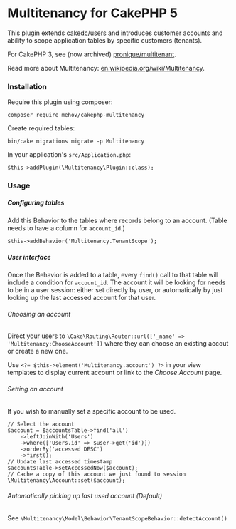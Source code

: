 # Multitenancy for CakePHP 5

This plugin extends [cakedc/users](https://github.com/cakedc/users) and introduces customer accounts and ability to scope application tables by specific customers (tenants).

For CakePHP 3, see (now archived) [pronique/multitenant](https://github.com/pronique/multitenant).

Read more about Multitenancy: [en.wikipedia.org/wiki/Multitenancy](https://en.wikipedia.org/wiki/Multitenancy).

### Installation
Require this plugin using composer:
```
composer require mehov/cakephp-multitenancy
```
Create required tables:
```
bin/cake migrations migrate -p Multitenancy
```
In your application's `src/Application.php`:
```
$this->addPlugin(\Multitenancy\Plugin::class);
```

### Usage

##### Configuring tables
Add this Behavior to the tables where records belong to an account. (Table needs to have a column for `account_id`.)
```
$this->addBehavior('Multitenancy.TenantScope');
```

##### User interface
Once the Behavior is added to a table, every `find()` call to that table will include a condition for `account_id`. The account it will be looking for needs to be in a user session: either set directly by user, or automatically by just looking up the last accessed account for that user.

###### Choosing an account

Direct your users to `\Cake\Routing\Router::url(['_name' => 'Multitenancy:ChooseAccount'])` where they can choose an existing accout or create a new one.

Use `<?= $this->element('Multitenancy.account') ?>` in your view templates to display current account or link to the *Choose Account* page.

###### Setting an account

If you wish to manually set a specific account to be used.

```
// Select the account
$account = $accountsTable->find('all')
    ->leftJoinWith('Users')
    ->where(['Users.id' => $user->get('id')])
    ->orderBy('accessed DESC')
    ->first();
// Update last accessed timestamp
$accountsTable->setAccessedNow($account);
// Cache a copy of this account we just found to session
\Multitenancy\Account::set($account);
```

###### Automatically picking up last used account (Default)

See `\Multitenancy\Model\Behavior\TenantScopeBehavior::detectAccount()`
